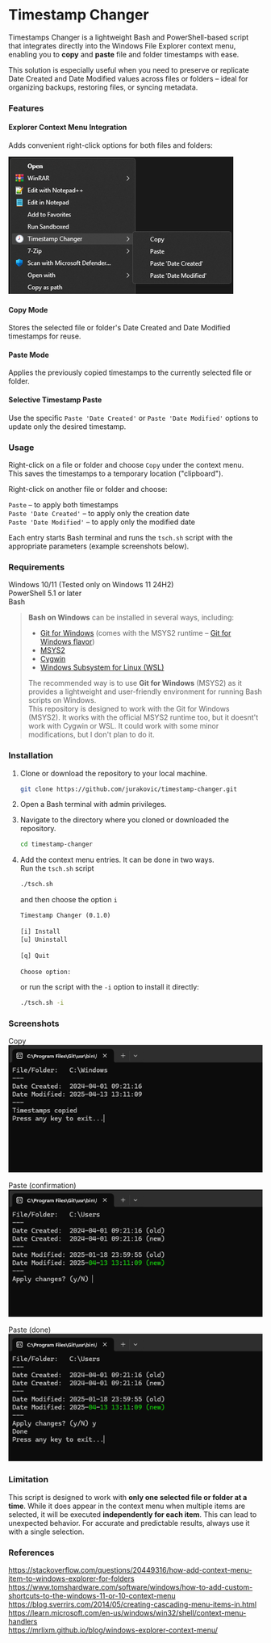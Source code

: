 ﻿
# Timestamp Changer

Timestamps Changer is a lightweight Bash and PowerShell-based script that integrates directly into the Windows File Explorer context menu, enabling you to **copy** and **paste** file and folder timestamps with ease.

This solution is especially useful when you need to preserve or replicate Date Created and Date Modified values across files or folders – ideal for organizing backups, restoring files, or syncing metadata.

### Features

#### Explorer Context Menu Integration

Adds convenient right-click options for both files and folders:

<!--
`🕗 Timestamp Changer`  
&nbsp; &nbsp; `Copy`  
&nbsp; &nbsp; `Paste`  
&nbsp; &nbsp; `Paste 'Date Created'`  
&nbsp; &nbsp; `Paste 'Date Modified'`  
-->

![ContextMenu](img/1contextmenu.png)

#### Copy Mode

Stores the selected file or folder's Date Created and Date Modified timestamps for reuse.

#### Paste Mode

Applies the previously copied timestamps to the currently selected file or folder.

#### Selective Timestamp Paste

Use the specific `Paste 'Date Created'` or `Paste 'Date Modified'` options to update only the desired timestamp.

### Usage

Right-click on a file or folder and choose `Copy` under the context menu.  
This saves the timestamps to a temporary location ("clipboard").

Right-click on another file or folder and choose:

`Paste` – to apply both timestamps  
`Paste 'Date Created'` – to apply only the creation date  
`Paste 'Date Modified'` – to apply only the modified date  

Each entry starts Bash terminal and runs the `tsch.sh` script with the appropriate parameters (example screenshots below).

### Requirements

Windows 10/11 (Tested only on Windows 11 24H2)  
PowerShell 5.1 or later  
Bash  

> **Bash on Windows** can be installed in several ways, including:
> - [Git for Windows](https://gitforwindows.org) (comes with the MSYS2 runtime – [Git for Windows flavor](https://github.com/git-for-windows/build-extra/blob/main/ReleaseNotes.md))
> - [MSYS2](https://www.msys2.org)
> - [Cygwin](https://cygwin.com)
> - [Windows Subsystem for Linux (WSL)](https://learn.microsoft.com/en-us/windows/wsl/install)
>  
> The recommended way is to use **Git for Windows** (MSYS2) as it provides a lightweight and user-friendly environment for running Bash scripts on Windows.  
> This repository is designed to work with the  Git for Windows (MSYS2). It works with the official MSYS2 runtime too, but it doesnt't work with Cygwin or WSL. It could work with some minor modifications, but I don't plan to do it.  

### Installation

1. Clone or download the repository to your local machine.
	```bash
	git clone https://github.com/jurakovic/timestamp-changer.git
	```
2. Open a Bash terminal with admin privileges.
3. Navigate to the directory where you cloned or downloaded the repository.
	```bash
	cd timestamp-changer
	```
4. Add the context menu entries. It can be done in two ways.  
	Run the `tsch.sh` script
	```bash
	./tsch.sh
	```

	and then choose the option `i`
	```text
	Timestamp Changer (0.1.0)

	[i] Install
	[u] Uninstall

	[q] Quit

	Choose option:
	```

	or run the script with the `-i` option to install it directly:
	```bash
	./tsch.sh -i
	```

### Screenshots

Copy  
![Copy](img/2copy.png)

Paste (confirmation)  
![Copy](img/3paste.png)

Paste (done)  
![Copy](img/4pastedone.png)

### Limitation

This script is designed to work with **only one selected file or folder at a time**. While it does appear in the context menu when multiple items are selected, it will be executed **independently for each item**. This can lead to unexpected behavior. For accurate and predictable results, always use it with a single selection.

### References

<https://stackoverflow.com/questions/20449316/how-add-context-menu-item-to-windows-explorer-for-folders>  
<https://www.tomshardware.com/software/windows/how-to-add-custom-shortcuts-to-the-windows-11-or-10-context-menu>  
<https://blog.sverrirs.com/2014/05/creating-cascading-menu-items-in.html>  
<https://learn.microsoft.com/en-us/windows/win32/shell/context-menu-handlers>  
<https://mrlixm.github.io/blog/windows-explorer-context-menu/>  
